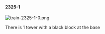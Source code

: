 #### 2325-1
![train-2325-1-0.png](https://github.com/lil-lab/nlvr/raw/master/nlvr/train/images/12/train-2325-1-0.png "train-2325-1-0.png")

There is 1 tower with a black block at the base